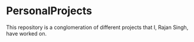 # PersonalProjects
This repository is a conglomeration of different projects that I, Rajan Singh, have worked on.
